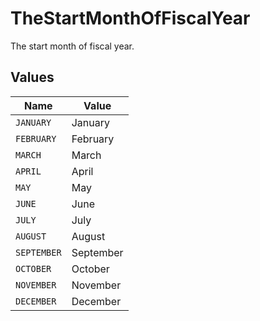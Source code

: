 # TheStartMonthOfFiscalYear

The start month of fiscal year.


## Values

| Name        | Value       |
| ----------- | ----------- |
| `JANUARY`   | January     |
| `FEBRUARY`  | February    |
| `MARCH`     | March       |
| `APRIL`     | April       |
| `MAY`       | May         |
| `JUNE`      | June        |
| `JULY`      | July        |
| `AUGUST`    | August      |
| `SEPTEMBER` | September   |
| `OCTOBER`   | October     |
| `NOVEMBER`  | November    |
| `DECEMBER`  | December    |